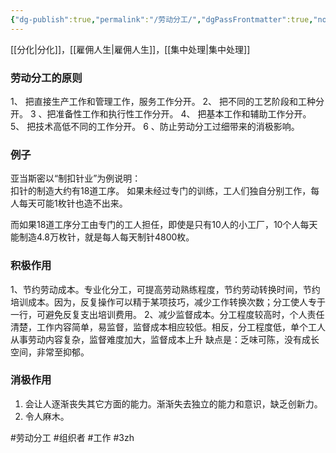 ```yaml
---
{"dg-publish":true,"permalink":"/劳动分工/","dgPassFrontmatter":true,"noteIcon":""}
---
```



[[分化\|分化]]，[[雇佣人生\|雇佣人生]]，[[集中处理\|集中处理]]

### 劳动分工的原则
1、 把直接生产工作和管理工作，服务工作分开。
2、 把不同的工艺阶段和工种分开。
3 、把准备性工作和执行性工作分开。
4、 把基本工作和辅助工作分开。
5、 把技术高低不同的工作分开。
6 、防止劳动分工过细带来的消极影响。

### 例子
亚当斯密以“制扣针业”为例说明：  
扣针的制造大约有18道工序。  如果未经过专门的训练，工人们独自分别工作，每人每天可能1枚针也造不出来。  

而如果18道工序分工由专门的工人担任，即使是只有10人的小工厂，10个人每天能制造4.8万枚针，就是每人每天制针4800枚。  

### 积极作用
1、节约劳动成本。专业化分工，可提高劳动熟练程度，节约劳动转换时间，节约培训成本。因为，反复操作可以精于某项技巧，减少工作转换次数；分工使人专于一行，可避免反复支出培训费用。
2、减少监督成本。分工程度较高时，个人责任清楚，工作内容简单，易监督，监督成本相应较低。相反，分工程度低，单个工人从事劳动内容复杂，监督难度加大，监督成本上升
缺点是：乏味可陈，没有成长空间，非常至抑郁。
### 消极作用
1. 会让人逐渐丧失其它方面的能力。渐渐失去独立的能力和意识，缺乏创新力。
2. 令人麻木。

#劳动分工 #组织者  #工作 #3zh 
